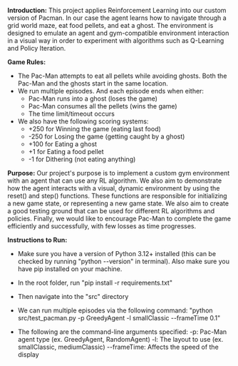 **Introduction:** 
This project applies Reinforcement Learning into our custom version of Pacman. In our case the agent learns how to navigate through a grid world maze, eat food pellets, and eat a ghost. The environment is designed to emulate an agent and gym-compatible environment interaction in a visual way in order to experiment with algorithms such as Q-Learning and Policy Iteration.

**Game Rules:**
- The Pac-Man attempts to eat all pellets while avoiding ghosts. Both the Pac-Man and the ghosts start in the same location.
- We run multiple episodes. And each episode ends when either:
    - Pac-Man runs into a ghost (loses the game)
    - Pac-Man consumes all the pellets (wins the game)
    - The time limit/timeout occurs
- We also have the following scoring systems:
    - +250 for Winning the game (eating last food) 
    - -250 for Losing the game (getting caught by a ghost)
    - +100 for Eating a ghost
    - +1 for Eating a food pellet
    - -1 for Dithering (not eating anything)

**Purpose:**
Our project's purpose is to implement a custom gym environment with an agent that can use any RL algorithm. We also aim to demonstrate how the agent interacts with a visual, dynamic environment by using the reset() and step() functions. These functions are responsible for initializing a new game state, or representing a new game state. We also aim to create a good testing ground that can be used for different RL algorithms and policies. Finally, we would like to encourage Pac-Man to complete the game efficiently and successfully, with few losses as time progresses.

**Instructions to Run:**
- Make sure you have a version of Python 3.12+ installed (this can be checked by running "python --version" in terminal). Also make sure you have pip installed on your machine.
- In the root folder, run "pip install -r requirements.txt"
- Then navigate into the "src" directory
- We can run multiple episodes via the following command: "python src/test_pacman.py -p GreedyAgent -l smallClassic --frameTime 0.1"

- The following are the command-line arguments specified:
    -p: Pac-Man agent type (ex. GreedyAgent, RandomAgent)
    -l: The layout to use (ex. smallClassic, mediumClassic)
    --frameTime: Affects the speed of the display


